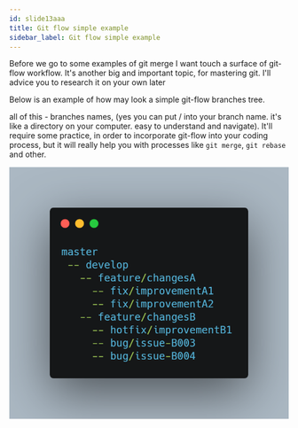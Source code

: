 ```yaml
---
id: slide13aaa
title: Git flow simple example
sidebar_label: Git flow simple example
---
```


Before we go to some examples of git merge I want touch a surface of git-flow workflow.
It's another big and important topic, for mastering git.
I'll advice you to research it on your own later


Below is an example of how may look a simple git-flow branches tree.

all of this - branches names, (yes you can put / into your branch name. it's like a directory on your computer. easy to understand and navigate).
It'll require some practice, in order to incorporate git-flow into your coding process, but it will really help you with processes like `git merge`, `git rebase` and other.



![xxx](https://raw.githubusercontent.com/ChickenKyiv/awesome-git-article/master/img/merge/simple-git-flow.png)

<!-- ```
master
 -- develop
   -- feature/changesA
     -- fix/improvementA1
     -- fix/improvementA2
   -- feature/changesB
     -- hotfix/improvementB1
     -- bug/issue-B003
     -- bug/issue-B004     
``` -->
